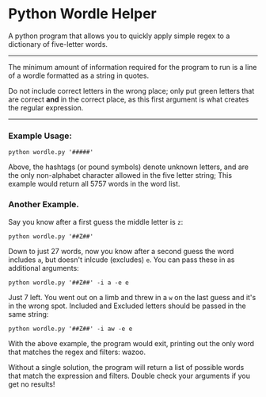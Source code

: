# Python Wordle Helper

A python program that allows you to quickly apply simple regex to a dictionary of five-letter words.

---

The minimum amount of information required for the program to run is a line of a wordle formatted as a string in quotes. 

Do not include correct letters in the wrong place; only put green letters that are correct **and** in the correct place, as this first argument is what creates the regular expression.

---

### Example Usage:

```
python wordle.py '#####'
```

Above, the hashtags (or pound symbols) denote unknown letters, and are the only non-alphabet character allowed in the five letter string; This example would return all 5757 words in the word list. 

### Another Example. 
Say you know after a first guess the middle letter is `z`:

```
python wordle.py '##Z##'
```

Down to just 27 words, now you know after a second guess the word includes `a`, but doesn't inlcude (excludes) `e`. You can pass these in as additional arguments:

```
python wordle.py '##Z##' -i a -e e
```

Just 7 left. You went out on a limb and threw in a `w` on the last guess and it's in the wrong spot. Included and Excluded letters should be passed in the same string:

```
python wordle.py '##Z##' -i aw -e e
```

With the above example, the program would exit, printing out the only word that matches the regex and filters: wazoo. 

Without a single solution, the program will return a list of possible words that match the expression and filters. Double check your arguments if you get no results!